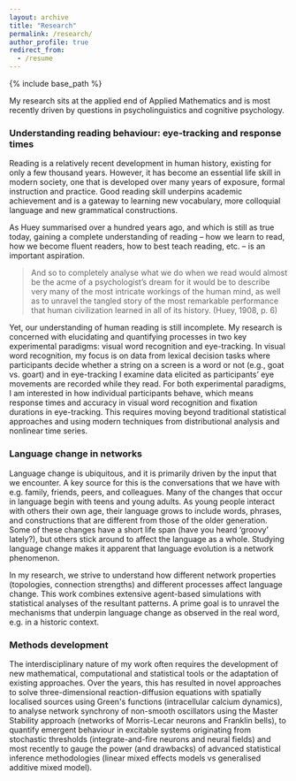```yaml
---
layout: archive
title: "Research"
permalink: /research/
author_profile: true
redirect_from:
  - /resume
---
```


{% include base_path %}

My research sits at the applied end of Applied Mathematics and is most recently driven by questions in psycholinguistics and cognitive psychology.

### Understanding reading behaviour: eye-tracking and response times

Reading is a relatively recent development in human history, existing for only a few thousand years. However, it has become an essential life skill in modern society, one that is developed over many years of exposure, formal instruction and practice. Good reading skill underpins academic achievement and is a gateway to learning new vocabulary, more colloquial language and new grammatical constructions.

As Huey summarised over a hundred years ago, and which is still as true today, gaining a complete understanding of reading –  how we learn to read, how we become fluent readers, how to best teach reading, etc. – is an important aspiration.

> And so to completely analyse what we do when we read would almost be the acme of a psychologist’s dream for it would be to describe very many of the most intricate workings of the human mind, as well as to unravel the tangled story of the most remarkable performance that human civilization learned in all of its history. (Huey, 1908, p. 6)

Yet, our understanding of human reading is still incomplete. My research is concerned with elucidating and quantifying processes in two key experimental paradigms: visual word recognition and eye-tracking. In visual word recognition, my focus is on data from lexical decision tasks where participants decide whether a string on a screen is a word or not (e.g., goat vs. goart) and in eye-tracking I examine data elicited as participants’ eye movements are recorded while they read. For both experimental paradigms, I am interested in how individual participants behave, which means response times and accuracy in visual word recognition and fixation durations in eye-tracking. This requires moving beyond traditional statistical approaches and using modern techniques from distributional analysis and nonlinear time series.

### Language change in networks

Language change is ubiquitous, and it is primarily driven by the input that we encounter. A key source for this is the conversations that we have with e.g. family, friends, peers, and colleagues. Many of the changes that occur in language begin with teens and young adults. As young people interact with others their own age, their language grows to include words, phrases, and constructions that are different from those of the older generation. Some of these changes have a short life span (have you heard ‘groovy’ lately?), but others stick around to affect the language as a whole. Studying language change makes it apparent that language evolution is a network phenomenon.

In my research, we strive to understand how different network properties (topologies, connection strengths) and different processes affect language change. This work combines extensive agent-based simulations with statistical analyses of the resultant patterns. A prime goal is to unravel the mechanisms that underpin language change as observed in the real word, e.g. in a historic context.


### Methods development

The interdisciplinary nature of my work often requires the development of new mathematical, computational and statistical tools or the adaptation of existing approaches. Over the years, this has resulted in novel approaches to solve three-dimensional reaction-diffusion equations with spatially localised sources using Green's functions (intracellular calcium dynamics), to analyse network synchrony of non-smooth oscillators using the Master Stability approach (networks of Morris-Lecar neurons and Franklin bells), to quantify emergent behaviour in excitable systems originating from stochastic thresholds (integrate-and-fire neurons and neural fields) and most recently to gauge the power (and drawbacks) of advanced statistical inference methodologies (linear mixed effects models vs generalised additive mixed model).






